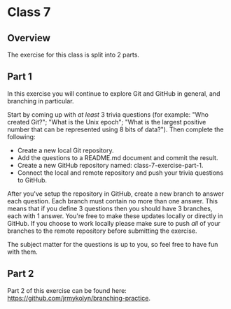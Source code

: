 # Class 7

## Overview
The exercise for this class is split into 2 parts.

## Part 1
In this exercise you will continue to explore Git and GitHub in general, and branching in particular.

Start by coming up with _at least_ 3 trivia questions (for example: "Who created Git?"; "What is the Unix epoch"; "What is the largest positive number that can be represented using 8 bits of data?"). Then complete the following:

- Create a new local Git repository.
- Add the questions to a README.md document and commit the result.
- Create a new GitHub repository named: class-7-exercise-part-1.
- Connect the local and remote repository and push your trivia questions to GitHub.

After you've setup the repository in GitHub, create a new branch to answer each question. Each branch must contain no more than one answer. This means that if you define 3 questions then you should have 3 branches, each with 1 answer. You're free to make these updates locally or directly in GitHub. If you choose to work locally please make sure to push _all_ of your branches to the remote repository before submitting the exercise.

The subject matter for the questions is up to you, so feel free to have fun with them.

## Part 2
Part 2 of this exercise can be found here: https://github.com/jrmykolyn/branching-practice.
